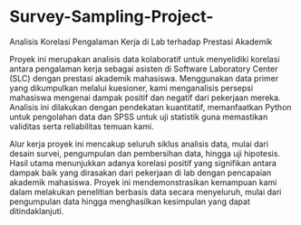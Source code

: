 # Survey-Sampling-Project-

Analisis Korelasi Pengalaman Kerja di Lab terhadap Prestasi Akademik

Proyek ini merupakan analisis data kolaboratif untuk menyelidiki korelasi antara pengalaman kerja sebagai asisten di Software Laboratory Center (SLC) dengan prestasi akademik mahasiswa. Menggunakan data primer yang dikumpulkan melalui kuesioner, kami menganalisis persepsi mahasiswa mengenai dampak positif dan negatif dari pekerjaan mereka. Analisis ini dilakukan dengan pendekatan kuantitatif, memanfaatkan Python untuk pengolahan data dan SPSS untuk uji statistik guna memastikan validitas serta reliabilitas temuan kami.

Alur kerja proyek ini mencakup seluruh siklus analisis data, mulai dari desain survei, pengumpulan dan pembersihan data, hingga uji hipotesis. Hasil utama menunjukkan adanya korelasi positif yang signifikan antara dampak baik yang dirasakan dari pekerjaan di lab dengan pencapaian akademik mahasiswa. Proyek ini mendemonstrasikan kemampuan kami dalam melakukan penelitian berbasis data secara menyeluruh, mulai dari pengumpulan data hingga menghasilkan kesimpulan yang dapat ditindaklanjuti.
